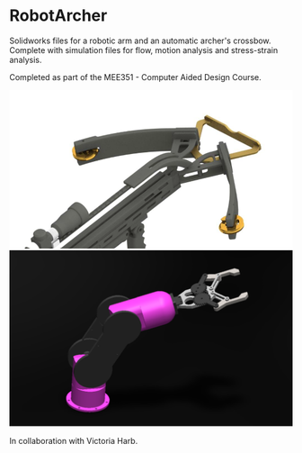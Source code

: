 # RobotArcher

Solidworks files for a robotic arm and an automatic archer's crossbow. Complete with simulation files for flow, motion analysis and stress-strain analysis. 

Completed as part of the MEE351 - Computer Aided Design Course. 

![Crossbow Render](https://github.com/annajanenazarian/RobotArcher/blob/main/Crossbow.png "Crossbow Render")
![3-DOF Robotic Arm](https://github.com/annajanenazarian/RobotArcher/blob/main/Robot.png "3-DOF Robotic Arm")


In collaboration with Victoria Harb. 
